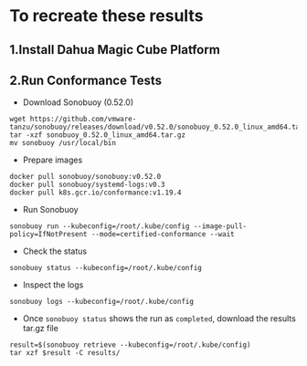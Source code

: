 # To recreate these results

## 1.Install Dahua Magic Cube Platform

## 2.Run Conformance Tests

- Download Sonobuoy (0.52.0)

```
wget https://github.com/vmware-tanzu/sonobuoy/releases/download/v0.52.0/sonobuoy_0.52.0_linux_amd64.tar.gz
tar -xzf sonobuoy_0.52.0_linux_amd64.tar.gz
mv sonobuoy /usr/local/bin
```

- Prepare images

```
docker pull sonobuoy/sonobuoy:v0.52.0
docker pull sonobuoy/systemd-logs:v0.3
docker pull k8s.gcr.io/conformance:v1.19.4
```

- Run Sonobuoy

```
sonobuoy run --kubeconfig=/root/.kube/config --image-pull-policy=IfNotPresent --mode=certified-conformance --wait
```

- Check the status

```
sonobuoy status --kubeconfig=/root/.kube/config
```

- Inspect the logs

```
sonobuoy logs --kubeconfig=/root/.kube/config
```

- Once `sonobuoy status` shows the run as `completed`, download the results tar.gz file

```
result=$(sonobuoy retrieve --kubeconfig=/root/.kube/config)
tar xzf $result -C results/
```









